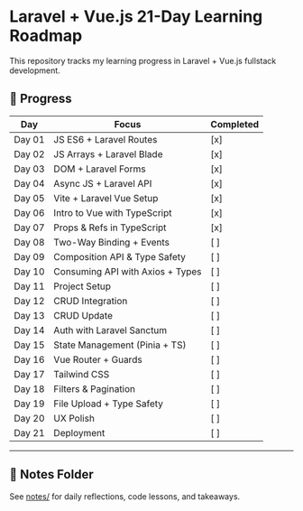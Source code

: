 # Laravel + Vue.js 21-Day Learning Roadmap

This repository tracks my learning progress in Laravel + Vue.js fullstack development.

## 📅 Progress

| Day    | Focus                            | Completed |
| ------ | -------------------------------- | --------- |
| Day 01 | JS ES6 + Laravel Routes          | [x]       |
| Day 02 | JS Arrays + Laravel Blade        | [x]       |
| Day 03 | DOM + Laravel Forms              | [x]       |
| Day 04 | Async JS + Laravel API           | [x]       |
| Day 05 | Vite + Laravel Vue Setup         | [x]       |
| Day 06 | Intro to Vue with TypeScript     | [x]       |
| Day 07 | Props & Refs in TypeScript       | [x]       |
| Day 08 | Two-Way Binding + Events         | [ ]       |
| Day 09 | Composition API & Type Safety    | [ ]       |
| Day 10 | Consuming API with Axios + Types | [ ]       |
| Day 11 | Project Setup                    | [ ]       |
| Day 12 | CRUD Integration                 | [ ]       |
| Day 13 | CRUD Update                      | [ ]       |
| Day 14 | Auth with Laravel Sanctum        | [ ]       |
| Day 15 | State Management (Pinia + TS)    | [ ]       |
| Day 16 | Vue Router + Guards              | [ ]       |
| Day 17 | Tailwind CSS                     | [ ]       |
| Day 18 | Filters & Pagination             | [ ]       |
| Day 19 | File Upload + Type Safety        | [ ]       |
| Day 20 | UX Polish                        | [ ]       |
| Day 21 | Deployment                       | [ ]       |

---

## 📝 Notes Folder

See [notes/](notes/) for daily reflections, code lessons, and takeaways.

